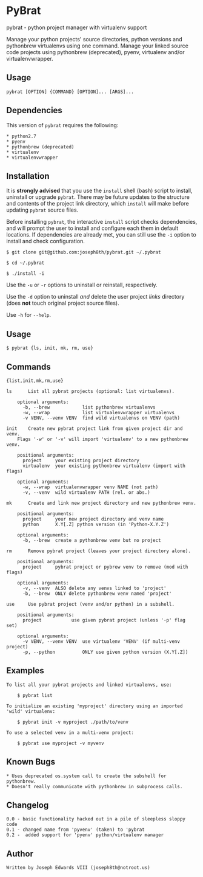 PyBrat
======

pybrat - python project manager with virtualenv support

Manage your python projects' source directories, python versions and pythonbrew virtualenvs using one command.
Manage your linked source code projects using pythonbrew (deprecated), pyenv, virtualenv and/or virtualenvwrapper. 

Usage
-----

    pybrat [OPTION] {COMMAND} [OPTION]... [ARGS]...

Dependencies
------------

This version of `pybrat` requires the following:

    * python2.7
    * pyenv
    * pythonbrew (deprecated)
    * virtualenv
    * virtualenvwrapper

Installation
------------

It is **strongly advised** that you use the `install` shell (bash) script to install, uninstall or upgrade `pybrat`.
There may be future updates to the structure and contents of the project link directory, which `install` will make
before updating `pybrat` source files.

Before installing `pybrat`, the interactive `install` script checks dependencies, and will prompt the user to install
and configure each them in default locations. If dependencies are already met, you can still use the `-i` option to 
install and check configuration.

    $ git clone git@github.com:joseph8th/pybrat.git ~/.pybrat

    $ cd ~/.pybrat

    $ ./install -i

Use the `-u` or `-r` options to uninstall or reinstall, respectively. 

Use the `-d` option to uninstall *and* delete the user project *links* directory 
(does **not** touch original project source files).

Use `-h` for `--help`.

Usage
-----

    $ pybrat {ls, init, mk, rm, use}

Commands
--------

    {list,init,mk,rm,use}

    ls      List all pybrat projects (optional: list virtualenvs).

        optional arguments:
          -b, --brew            list pythonbrew virtualenvs
          -w, --wrap            list virtualenvwrapper virtualenvs
          -v VENV, --venv VENV  find wild virtualenvs on VENV (path)

    init    Create new pybrat project link from given project dir and venv. 
        Flags '-w' or '-v' will import 'virtualenv' to a new pythonbrew venv.

        positional arguments:
          project     your existing project directory
          virtualenv  your existing pythonbrew virtualenv (import with flags)

        optional arguments:
          -w, --wrap  virtualenvwrapper venv NAME (not path)
          -v, --venv  wild virtualenv PATH (rel. or abs.)

    mk      Create and link new project directory and new pythonbrew venv.

        positional arguments:
          project     your new project directory and venv name
          python      X.Y[.Z] python version (in 'Python-X.Y.Z')

        optional arguments:
          -b, --brew  create a pythonbrew venv but no project

    rm      Remove pybrat project (leaves your project directory alone).

        positional arguments:
          project     pybrat project or pybrew venv to remove (mod with flags)

        optional arguments:
          -v, --venv  ALSO delete any venvs linked to 'project'
          -b, --brew  ONLY delete pythonbrew venv named 'project'

    use     Use pybrat project (venv and/or python) in a subshell.

        positional arguments:
          project           use given pybrat project (unless '-p' flag set)

        optional arguments:
          -v VENV, --venv VENV  use virtualenv 'VENV' (if multi-venv project)
          -p, --python          ONLY use given python version (X.Y[.Z])

Examples
--------

    To list all your pybrat projects and linked virtualenvs, use:

        $ pybrat list

    To initialize an existing 'myproject' directory using an imported 'wild' virtualenv:

        $ pybrat init -v myproject ./path/to/venv

    To use a selected venv in a multi-venv project:

        $ pybrat use myproject -v myvenv

Known Bugs
----------

    * Uses deprecated os.system call to create the subshell for pythonbrew.
    * Doesn't really communicate with pythonbrew in subprocess calls.

Changelog
---------

    0.0 - basic functionality hacked out in a pile of sleepless sloppy code
    0.1 - changed name from 'pyvenv' (taken) to 'pybrat
    0.2 -  added support for 'pyenv' python/virtualenv manager

Author
------

    Written by Joseph Edwards VIII (joseph8th@notroot.us)